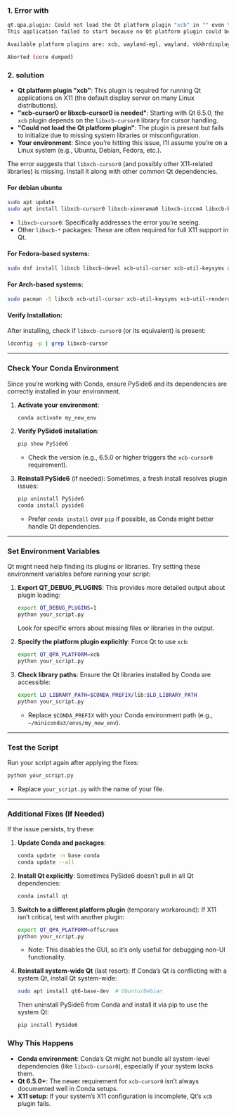 ### 1. Error with 
```bash
qt.qpa.plugin: Could not load the Qt platform plugin "xcb" in "" even though it was found.
This application failed to start because no Qt platform plugin could be initialized. Reinstalling the application may fix this problem.

Available platform plugins are: xcb, wayland-egl, wayland, vkkhrdisplay, offscreen, vnc, minimalegl, minimal, eglfs, linuxfb.

Aborted (core dumped)
```


### 2. solution
- **Qt platform plugin "xcb"**: This plugin is required for running Qt applications on X11 (the default display server on many Linux distributions).
- **"xcb-cursor0 or libxcb-cursor0 is needed"**: Starting with Qt 6.5.0, the `xcb` plugin depends on the `libxcb-cursor0` library for cursor handling.
- **"Could not load the Qt platform plugin"**: The plugin is present but fails to initialize due to missing system libraries or misconfiguration.
- **Your environment**: Since you’re hitting this issue, I’ll assume you’re on a Linux system (e.g., Ubuntu, Debian, Fedora, etc.).

The error suggests that `libxcb-cursor0` (and possibly other X11-related libraries) is missing. Install it along with other common Qt dependencies.

#### For debian ubuntu
```bash
sudo apt update
sudo apt install libxcb-cursor0 libxcb-xinerama0 libxcb-icccm4 libxcb-keysyms1 libxcb-randr0 libxcb-render-util0 libxcb-shape0 libxcb-xkb1 libxkbcommon-x11-0
```
- `libxcb-cursor0`: Specifically addresses the error you’re seeing.
- Other `libxcb-*` packages: These are often required for full X11 support in Qt.

#### For Fedora-based systems:
```bash
sudo dnf install libxcb libxcb-devel xcb-util-cursor xcb-util-keysyms xcb-util-renderutil xcb-util-wm xcb-util-xrm
```

#### For Arch-based systems:
```bash
sudo pacman -S libxcb xcb-util-cursor xcb-util-keysyms xcb-util-renderutil xcb-util-wm
```

#### Verify Installation:
After installing, check if `libxcb-cursor0` (or its equivalent) is present:
```bash
ldconfig -p | grep libxcb-cursor
```

---

### Check Your Conda Environment
Since you’re working with Conda, ensure PySide6 and its dependencies are correctly installed in your environment.

1. **Activate your environment**:
   ```bash
   conda activate my_new_env
   ```

2. **Verify PySide6 installation**:
   ```bash
   pip show PySide6
   ```
   - Check the version (e.g., 6.5.0 or higher triggers the `xcb-cursor0` requirement).

3. **Reinstall PySide6** (if needed):
   Sometimes, a fresh install resolves plugin issues:
   ```bash
   pip uninstall PySide6
   conda install pyside6
   ```
   - Prefer `conda install` over `pip` if possible, as Conda might better handle Qt dependencies.

---

### Set Environment Variables
Qt might need help finding its plugins or libraries. Try setting these environment variables before running your script:

1. **Export QT_DEBUG_PLUGINS**:
   This provides more detailed output about plugin loading:
   ```bash
   export QT_DEBUG_PLUGINS=1
   python your_script.py
   ```
   Look for specific errors about missing files or libraries in the output.

2. **Specify the platform plugin explicitly**:
   Force Qt to use `xcb`:
   ```bash
   export QT_QPA_PLATFORM=xcb
   python your_script.py
   ```

3. **Check library paths**:
   Ensure the Qt libraries installed by Conda are accessible:
   ```bash
   export LD_LIBRARY_PATH=$CONDA_PREFIX/lib:$LD_LIBRARY_PATH
   python your_script.py
   ```
   - Replace `$CONDA_PREFIX` with your Conda environment path (e.g., `~/miniconda3/envs/my_new_env`).

---

### Test the Script
Run your script again after applying the fixes:
```bash
python your_script.py
```
- Replace `your_script.py` with the name of your file.

---

### Additional Fixes (If Needed)
If the issue persists, try these:

1. **Update Conda and packages**:
   ```bash
   conda update -n base conda
   conda update --all
   ```

2. **Install Qt explicitly**:
   Sometimes PySide6 doesn’t pull in all Qt dependencies:
   ```bash
   conda install qt
   ```

3. **Switch to a different platform plugin** (temporary workaround):
   If X11 isn’t critical, test with another plugin:
   ```bash
   export QT_QPA_PLATFORM=offscreen
   python your_script.py
   ```
   - Note: This disables the GUI, so it’s only useful for debugging non-UI functionality.

4. **Reinstall system-wide Qt** (last resort):
   If Conda’s Qt is conflicting with a system Qt, install Qt system-wide:
   ```bash
   sudo apt install qt6-base-dev  # Ubuntu/Debian
   ```
   Then uninstall PySide6 from Conda and install it via pip to use the system Qt:
   ```bash
   pip install PySide6
   ```



### Why This Happens
- **Conda environment**: Conda’s Qt might not bundle all system-level dependencies (like `libxcb-cursor0`), especially if your system lacks them.
- **Qt 6.5.0+**: The newer requirement for `xcb-cursor0` isn’t always documented well in Conda setups.
- **X11 setup**: If your system’s X11 configuration is incomplete, Qt’s `xcb` plugin fails.
